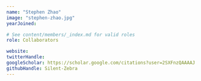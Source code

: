 ```yaml
---
name: "Stephen Zhao"
image: "stephen-zhao.jpg"
yearJoined:

# See content/members/_index.md for valid roles
role: Collaborators

website:
twitterHandle:
googleScholar: https://scholar.google.com/citations?user=2SXFnzQAAAAJ
githubHandle: Silent-Zebra
---
```

